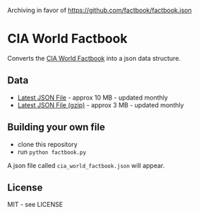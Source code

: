 Archiving in favor of https://github.com/factbook/factbook.json

# CIA World Factbook

Converts the [CIA World Factbook](https://www.cia.gov/library/publications/the-world-factbook/index.html) into a json data structure.

## Data

* [Latest JSON File](https://www.github.com/christopherpickering/cia_world_factbook/tree/build/cia_world_factbook.json) - approx 10 MB - updated monthly
* [Latest JSON File (gzip)](https://www.github.com/christopherpickering/cia_world_factbook/tree/build/cia_world_factbook.json.gz) - approx 3 MB - updated monthly

## Building your own file

* clone this repository
* run `python factbook.py`

A json file called `cia_world_factbook.json` will appear.

## License

MIT - see LICENSE
